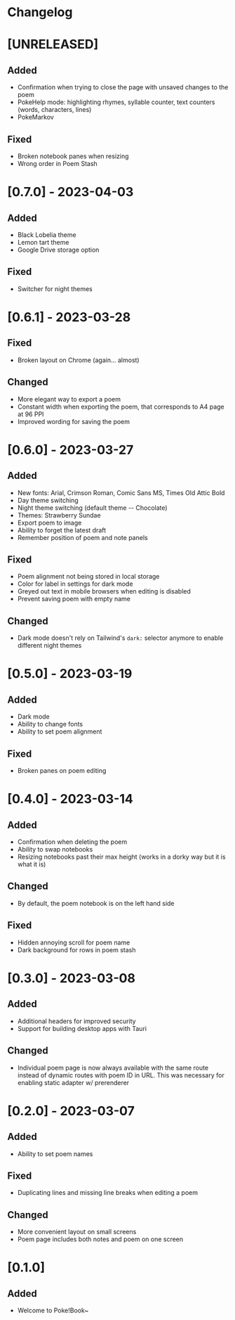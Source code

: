 # Changelog

# [UNRELEASED]

## Added
- Confirmation when trying to close the page with unsaved changes to the poem
- PokeHelp mode: highlighting rhymes, syllable counter, text counters (words, characters, lines)
- PokeMarkov

## Fixed
- Broken notebook panes when resizing
- Wrong order in Poem Stash

# [0.7.0] - 2023-04-03

## Added
- Black Lobelia theme
- Lemon tart theme
- Google Drive storage option

## Fixed
- Switcher for night themes

# [0.6.1] - 2023-03-28

## Fixed
- Broken layout on Chrome (again... almost)

## Changed
- More elegant way to export a poem
- Constant width when exporting the poem, that corresponds to A4 page at 96 PPI
- Improved wording for saving the poem

# [0.6.0] - 2023-03-27

## Added
- New fonts: Arial, Crimson Roman, Comic Sans MS, Times Old Attic Bold
- Day theme switching
- Night theme switching (default theme -- Chocolate)
- Themes: Strawberry Sundae
- Export poem to image
- Ability to forget the latest draft
- Remember position of poem and note panels

## Fixed
- Poem alignment not being stored in local storage
- Color for label in settings for dark mode
- Greyed out text in mobile browsers when editing is disabled
- Prevent saving poem with empty name

## Changed
- Dark mode doesn't rely on Tailwind's `dark:` selector anymore to enable different night themes 

# [0.5.0] - 2023-03-19
## Added
- Dark mode
- Ability to change fonts
- Ability to set poem alignment

## Fixed
- Broken panes on poem editing

# [0.4.0] - 2023-03-14
## Added
- Confirmation when deleting the poem
- Ability to swap notebooks
- Resizing notebooks past their max height (works in a dorky way but it is what it is)
## Changed
- By default, the poem notebook is on the left hand side
## Fixed
- Hidden annoying scroll for poem name
- Dark background for rows in poem stash

# [0.3.0] - 2023-03-08
## Added
- Additional headers for improved security
- Support for building desktop apps with Tauri
## Changed
- Individual poem page is now always available with the same route instead of dynamic routes with poem ID in URL. This was necessary for enabling static adapter w/ prerenderer

# [0.2.0] - 2023-03-07
## Added 
- Ability to set poem names
## Fixed
- Duplicating lines and missing line breaks when editing a poem
## Changed
- More convenient layout on small screens
- Poem page includes both notes and poem on one screen

# [0.1.0] 
## Added
- Welcome to Poke!Book~
